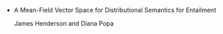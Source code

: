 - A Mean-Field Vector Space for Distributional Semantics for Entailment
  
  James Henderson and Diana Popa
